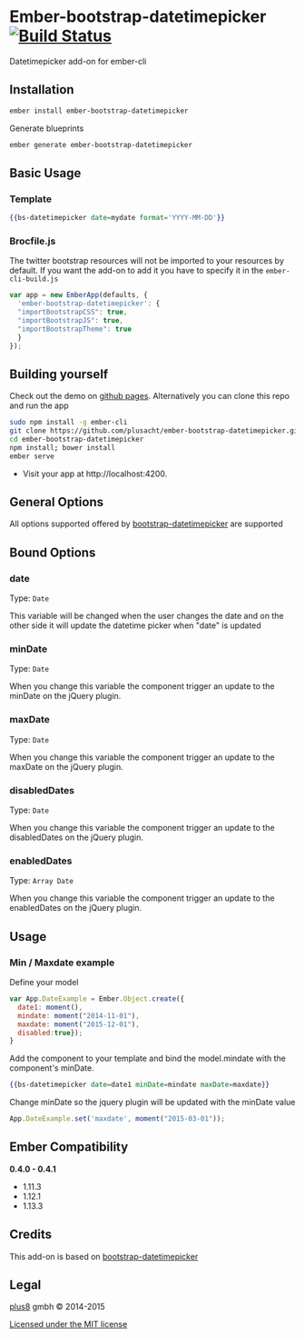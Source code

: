 # Ember-bootstrap-datetimepicker [![Build Status](https://travis-ci.org/plusacht/ember-bootstrap-datetimepicker.svg)](https://travis-ci.org/plusacht/ember-bootstrap-datetimepicker)

Datetimepicker add-on for ember-cli


## Installation ##

```bash
ember install ember-bootstrap-datetimepicker
```

Generate blueprints
```bash
ember generate ember-bootstrap-datetimepicker
```

## Basic Usage

### Template
```handlebars
{{bs-datetimepicker date=mydate format='YYYY-MM-DD'}}
```

### Brocfile.js ###
The twitter bootstrap resources will not be imported to your resources by default. If you want the add-on to add it you have to specify it in the `ember-cli-build.js`

```javascript
var app = new EmberApp(defaults, {
  'ember-bootstrap-datetimepicker': {
  "importBootstrapCSS": true,
  "importBootstrapJS": true,
  "importBootstrapTheme": true
  }
});
```

## Building yourself ##

Check out the demo on [github pages](http://plusacht.github.io/ember-bootstrap-datetimepicker "Bootstrap datetimepicker").
Alternatively you can clone this repo and run the app

```bash
sudo npm install -g ember-cli
git clone https://github.com/plusacht/ember-bootstrap-datetimepicker.git
cd ember-bootstrap-datetimepicker
npm install; bower install
ember serve
```
* Visit your app at http://localhost:4200.

## General Options ##
All options supported offered by [bootstrap-datetimepicker](http://eonasdan.github.io/bootstrap-datetimepicker/ "eonasdan's Bootstrap datetimepicker") are supported

## Bound Options ##

### date ###
Type: `Date`

This variable will be changed when the user changes the date and on the other side it will update the datetime picker when "date" is updated

### minDate ###
Type: `Date`

When you change this variable the component trigger an update to the minDate on the jQuery plugin.

### maxDate ###
Type: `Date`

When you change this variable the component trigger an update to the maxDate on the jQuery plugin.

### disabledDates ###
Type: `Date`

When you change this variable the component trigger an update to the disabledDates on the jQuery plugin.

### enabledDates ###
Type: `Array Date`

When you change this variable the component trigger an update to the enabledDates on the jQuery plugin.

## Usage ##

### Min / Maxdate example ###
Define your model

```javascript
var App.DateExample = Ember.Object.create({
  date1: moment(),
  mindate: moment("2014-11-01"),
  maxdate: moment("2015-12-01"),
  disabled:true});
}
```

Add the component to your template and bind the model.mindate with the component's minDate.

```handlebars
{{bs-datetimepicker date=date1 minDate=mindate maxDate=maxdate}}
```

Change minDate so the jquery plugin will be updated with the minDate value

```javascript
App.DateExample.set('maxdate', moment("2015-03-01"));
```

## Ember Compatibility ##

**0.4.0 - 0.4.1**
* 1.11.3
* 1.12.1
* 1.13.3


## Credits ##

This add-on is based on [bootstrap-datetimepicker](http://eonasdan.github.io/bootstrap-datetimepicker/ "eonasdan's Bootstrap datetimepicker")

## Legal ##

[plus8](http://plus8.ch) gmbh &copy; 2014-2015

[Licensed under the MIT license](http://www.opensource.org/licenses/mit-license.php)
